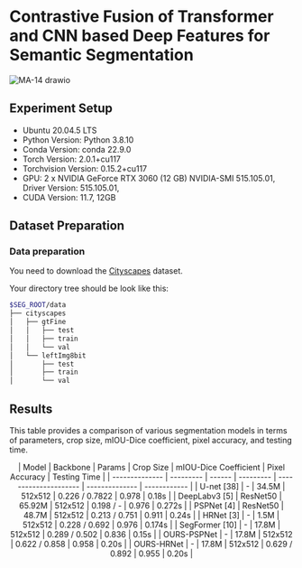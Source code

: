 # Contrastive Fusion of Transformer and CNN based Deep Features for Semantic Segmentation

![MA-14 drawio](https://github.com/MargiPandya27/ContraFusionNet/assets/117746681/8237bd41-356f-46f1-a19e-6fb45f2ec50f)


## Experiment Setup

* Ubuntu 20.04.5 LTS
* Python Version: Python 3.8.10
* Conda Version: conda 22.9.0
* Torch Version: 2.0.1+cu117
* Torchvision Version: 0.15.2+cu117
* GPU: 2 x NVIDIA GeForce RTX 3060 (12 GB)
    NVIDIA-SMI 515.105.01, Driver Version: 515.105.01, 
* CUDA Version: 11.7, 12GB


## Dataset Preparation
### Data preparation
You need to download the [Cityscapes](https://www.cityscapes-dataset.com/) dataset.

Your directory tree should be look like this:
````bash
$SEG_ROOT/data
├── cityscapes
│   ├── gtFine
│   │   ├── test
│   │   ├── train
│   │   └── val
│   └── leftImg8bit
│       ├── test
│       ├── train
│       └── val
````

## Results

This table provides a comparison of various segmentation models in terms of parameters, crop size, mIOU-Dice coefficient, pixel accuracy, and testing time.

<div align="center">
| Model          | Backbone  | Params | Crop Size | mIOU-Dice Coefficient | Pixel Accuracy | Testing Time |
| -------------- | --------- | ------ | --------- | --------------------- | -------------- | ------------ |
| U-net [38]     | -         | 34.5M  | 512x512   | 0.226 / 0.7822        | 0.978          | 0.18s        |
| DeepLabv3 [5]  | ResNet50  | 65.92M | 512x512   | 0.198 / -             | 0.976          | 0.272s       |
| PSPNet [4]     | ResNet50  | 48.7M  | 512x512   | 0.213 / 0.751         | 0.911          | 0.24s        |
| HRNet [3]      | -         | 1.5M   | 512x512   | 0.228 / 0.692         | 0.976          | 0.174s       |
| SegFormer [10] | -         | 17.8M  | 512x512   | 0.289 / 0.502         | 0.836          | 0.15s        |
| OURS-PSPNet    | -         | 17.8M  | 512x512   | 0.622 / 0.858         | 0.958          | 0.20s        |
| OURS-HRNet     | -         | 17.8M  | 512x512   | 0.629 / 0.892         | 0.955          | 0.20s        |
</div>



